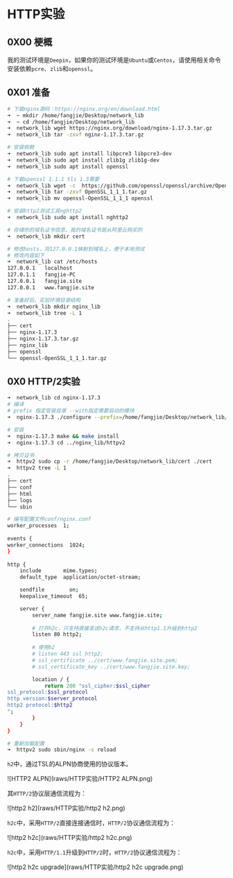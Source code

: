 # HTTP实验

## 0X00 梗概

我的测试环境是`Deepin`，如果你的测试环境是`Ubuntu`或`Centos`，请使用相关命令安装依赖`pcre`、`zlib`和`openssl`。

## 0X01 准备

```bash
# 下载nginx源码：https://nginx.org/en/download.html
➜  ~ mkdir /home/fangjie/Desktop/network_lib
➜  ~ cd /home/fangjie/Desktop/network_lib
➜  network_lib wget https://nginx.org/download/nginx-1.17.3.tar.gz
➜  network_lib tar -zxvf nginx-1.17.3.tar.gz

# 安装依赖
➜  network_lib sudo apt install libpcre3 libpcre3-dev
➜  network_lib sudo apt install zlib1g zlib1g-dev
➜  network_lib sudo apt install openssl

# 下载openssl 1.1.1 tls 1.3需要
➜  network_lib wget -c  https://github.com/openssl/openssl/archive/OpenSSL_1_1_1.tar.gz
➜  network_lib tar -zxvf OpenSSL_1_1_1.tar.gz
➜  network_lib mv openssl-OpenSSL_1_1_1 openssl

# 安装http2测试工具nghttp2
➜  network_lib sudo apt install nghttp2

# 存储你的域名证书信息，我的域名证书是从阿里云购买的
➜  network_lib mkdir cert

# 修改hosts，将127.0.0.1映射到域名上，便于本地测试
# 修改内容如下
➜  network_lib cat /etc/hosts
127.0.0.1	localhost
127.0.1.1   fangjie-PC
127.0.0.1   fangjie.site
127.0.0.1   www.fangjie.site

# 准备好后，实验环境目录结构
➜  network_lib mkdir nginx_lib
➜  network_lib tree -L 1
.
├── cert
├── nginx-1.17.3
├── nginx-1.17.3.tar.gz
├── nginx_lib
├── openssl
└── openssl-OpenSSL_1_1_1.tar.gz
```

## 0X0 HTTP/2实验

```bash
➜  network_lib cd nginx-1.17.3
# 编译
# prefix 指定安装目录 --with指定需要启动的模块
➜  nginx-1.17.3 ./configure --prefix=/home/fangjie/Desktop/network_lib/nginx_lib/httpv2 --with-http_ssl_module --with-http_v2_module

# 安装
➜  nginx-1.17.3 make && make install
➜  nginx-1.17.3 cd ../nginx_lib/httpv2

# 拷贝证书
➜  httpv2 sudo cp -r /home/fangjie/Desktop/network_lib/cert ./cert
➜  httpv2 tree -L 1
.
├── cert
├── conf
├── html
├── logs
└── sbin

# 编写配置文件conf/nginx.conf
worker_processes  1;
  
events {
worker_connections  1024;
}
  
http {
    include       mime.types;
    default_type  application/octet-stream;

    sendfile        on;
    keepalive_timeout  65;

    server {
        server_name fangjie.site www.fangjie.site;
        
        # 打开h2c，只支持直接发送h2c请求，不支持从http1.1升级到http2
        listen 80 http2;
        
        # 使用h2
        # listen 443 ssl http2;
        # ssl_certificate ../cert/www.fangjie.site.pem;
        # ssl_certificate_key ../cert/www.fangjie.site.key;

        location / {
            return 200 "ssl_cipher:$ssl_cipher
ssl_protocol:$ssl_protocol
http version:$server_protocol
http2 protocol:$http2
";
        }
    }
}

# 重新加载配置
➜  httpv2 sudo sbin/nginx -s reload
```

`h2`中，通过TSL的ALPN协商使用的协议版本。

![HTTP2 ALPN](raws/HTTP实验/HTTP2 ALPN.png)

其`HTTP/2`协议层通信流程为：

![http2 h2](raws/HTTP实验/http2 h2.png)

`h2c`中，采用`HTTP/2`直接连接通信时，`HTTP/2`协议通信流程为：

![http2 h2c](raws/HTTP实验/http2 h2c.png)

`h2c`中，采用`HTTP/1.1`升级到`HTTP/2`时，`HTTP/2`协议通信流程为：

![http2 h2c upgrade](raws/HTTP实验/http2 h2c upgrade.png)